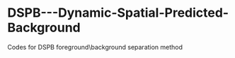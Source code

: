 # DSPB---Dynamic-Spatial-Predicted-Background
Codes for DSPB foreground\background separation method
